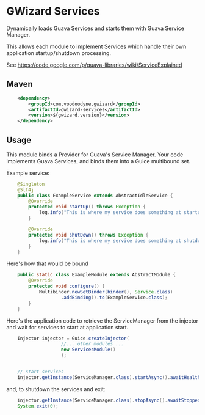 # GWizard Services

Dynamically loads Guava Services and starts them with Guava Service Manager.

This allows each module to implement Services which handle their own application
startup/shutdown processing.

See https://code.google.com/p/guava-libraries/wiki/ServiceExplained 

## Maven

```xml
	<dependency>
		<groupId>com.voodoodyne.gwizard</groupId>
		<artifactId>gwizard-services</artifactId>
		<version>${gwizard.version}</version>
	</dependency>
```

## Usage

This module binds a Provider for Guava's Service Manager. Your code 
implements Guava Services, and binds them into a Guice multibound set.

Example service:

```java
    @Singleton
    @Slf4j
    public class ExampleService extends AbstractIdleService {
        @Override
        protected void startUp() throws Exception {
            log.info("This is where my service does something at startup");
        }

        @Override
        protected void shutDown() throws Exception {
            log.info("This is where my service does something at shutdown");
        }
    }
```

Here's how that would be bound

```java
    public static class ExampleModule extends AbstractModule {
        @Override
        protected void configure() {
            Multibinder.newSetBinder(binder(), Service.class)
                    .addBinding().to(ExampleService.class);
        }
    }
```

Here's the application code to retrieve the ServiceManager from the 
injector and wait for services to start at application start.

```java
    Injector injector = Guice.createInjector(
                    //... other modules ...
                    new ServicesModule()
                    );


    // start services
    injector.getInstance(ServiceManager.class).startAsync().awaitHealthy();
```

and, to shutdown the services and exit:

```java
    injector.getInstance(ServiceManager.class).stopAsync().awaitStopped(5, TimeUnit.SECONDS);
    System.exit(0);
```


